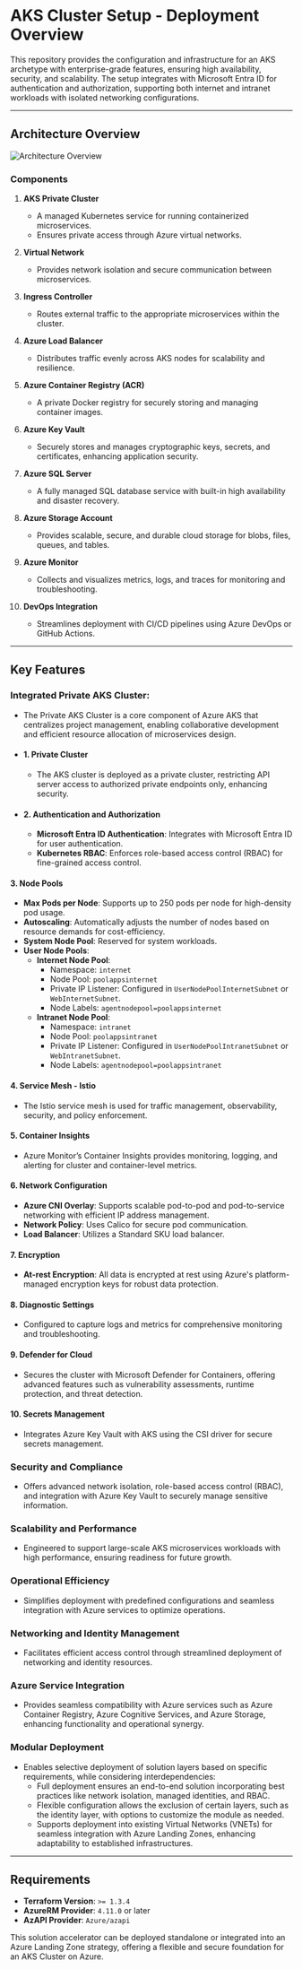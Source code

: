 # AKS Cluster Setup - Deployment Overview

This repository provides the configuration and infrastructure for an AKS archetype with enterprise-grade features, ensuring high availability, security, and scalability. The setup integrates with Microsoft Entra ID for authentication and authorization, supporting both internet and intranet workloads with isolated networking configurations.

---

## **Architecture Overview**

![Architecture Overview](./images/aks.png "This is an image")

### **Components**

1. **AKS Private Cluster**
   - A managed Kubernetes service for running containerized microservices.
   - Ensures private access through Azure virtual networks.

2. **Virtual Network**
   - Provides network isolation and secure communication between microservices.

3. **Ingress Controller**
   - Routes external traffic to the appropriate microservices within the cluster.

4. **Azure Load Balancer**
   - Distributes traffic evenly across AKS nodes for scalability and resilience.

5. **Azure Container Registry (ACR)**
   - A private Docker registry for securely storing and managing container images.

6. **Azure Key Vault**
   - Securely stores and manages cryptographic keys, secrets, and certificates, enhancing application security.

7. **Azure SQL Server**
   - A fully managed SQL database service with built-in high availability and disaster recovery.

8. **Azure Storage Account**
   - Provides scalable, secure, and durable cloud storage for blobs, files, queues, and tables.

9. **Azure Monitor**
   - Collects and visualizes metrics, logs, and traces for monitoring and troubleshooting.

10. **DevOps Integration**
    - Streamlines deployment with CI/CD pipelines using Azure DevOps or GitHub Actions.

---

## Key Features
### Integrated Private AKS Cluster: 
- The Private AKS Cluster is a core component of Azure AKS that centralizes project management, enabling collaborative development and efficient resource allocation of microservices design.
- #### 1. **Private Cluster**
   - The AKS cluster is deployed as a private cluster, restricting API server access to authorized private endpoints only, enhancing security.

- #### 2. **Authentication and Authorization**
   - **Microsoft Entra ID Authentication**: Integrates with Microsoft Entra ID for user authentication.
   - **Kubernetes RBAC**: Enforces role-based access control (RBAC) for fine-grained access control.

#### 3. **Node Pools**
   - **Max Pods per Node**: Supports up to 250 pods per node for high-density pod usage.
   - **Autoscaling**: Automatically adjusts the number of nodes based on resource demands for cost-efficiency.
   - **System Node Pool**: Reserved for system workloads.
   - **User Node Pools**:
     - **Internet Node Pool**:
       - Namespace: `internet`
       - Node Pool: `poolappsinternet`
       - Private IP Listener: Configured in `UserNodePoolInternetSubnet` or `WebInternetSubnet`.
       - Node Labels: `agentnodepool=poolappsinternet`
     - **Intranet Node Pool**:
       - Namespace: `intranet`
       - Node Pool: `poolappsintranet`
       - Private IP Listener: Configured in `UserNodePoolIntranetSubnet` or `WebIntranetSubnet`.
       - Node Labels: `agentnodepool=poolappsintranet`

#### 4. **Service Mesh - Istio**
   - The Istio service mesh is used for traffic management, observability, security, and policy enforcement.

#### 5. **Container Insights**
   - Azure Monitor’s Container Insights provides monitoring, logging, and alerting for cluster and container-level metrics.

#### 6. **Network Configuration**
   - **Azure CNI Overlay**: Supports scalable pod-to-pod and pod-to-service networking with efficient IP address management.
   - **Network Policy**: Uses Calico for secure pod communication.
   - **Load Balancer**: Utilizes a Standard SKU load balancer.

#### 7. **Encryption**
   - **At-rest Encryption**: All data is encrypted at rest using Azure's platform-managed encryption keys for robust data protection.

#### 8. **Diagnostic Settings**
   - Configured to capture logs and metrics for comprehensive monitoring and troubleshooting.

#### 9. **Defender for Cloud**
   - Secures the cluster with Microsoft Defender for Containers, offering advanced features such as vulnerability assessments, runtime protection, and threat detection.

#### 10. **Secrets Management**
   - Integrates Azure Key Vault with AKS using the CSI driver for secure secrets management.

### **Security and Compliance**
- Offers advanced network isolation, role-based access control (RBAC), and integration with Azure Key Vault to securely manage sensitive information.

### **Scalability and Performance**
- Engineered to support large-scale AKS microservices workloads with high performance, ensuring readiness for future growth.

### **Operational Efficiency**
- Simplifies deployment with predefined configurations and seamless integration with Azure services to optimize operations.

### **Networking and Identity Management**
- Facilitates efficient access control through streamlined deployment of networking and identity resources.

### **Azure Service Integration**
- Provides seamless compatibility with Azure services such as Azure Container Registry, Azure Cognitive Services, and Azure Storage, enhancing functionality and operational synergy.

### **Modular Deployment**
- Enables selective deployment of solution layers based on specific requirements, while considering interdependencies:
  - Full deployment ensures an end-to-end solution incorporating best practices like network isolation, managed identities, and RBAC.
  - Flexible configuration allows the exclusion of certain layers, such as the identity layer, with options to customize the module as needed.
  - Supports deployment into existing Virtual Networks (VNETs) for seamless integration with Azure Landing Zones, enhancing adaptability to established infrastructures.

---

## **Requirements**

- **Terraform Version**: `>= 1.3.4`
- **AzureRM Provider**: `4.11.0` or later
- **AzAPI Provider**: `Azure/azapi`

This solution accelerator can be deployed standalone or integrated into an Azure Landing Zone strategy, offering a flexible and secure foundation for an AKS Cluster on Azure.

